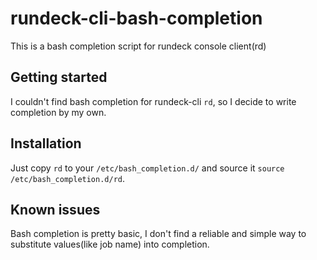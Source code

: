 # rundeck-cli-bash-completion
This is a bash completion script for rundeck console client(rd)

## Getting started

I couldn't find bash completion for rundeck-cli `rd`, so I decide to write completion by my own.

## Installation

Just copy `rd` to your `/etc/bash_completion.d/` and source it `source /etc/bash_completion.d/rd`.

## Known issues

Bash completion is pretty basic, I don't find a reliable and simple way to substitute values(like job name) into completion.
